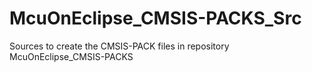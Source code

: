 # McuOnEclipse_CMSIS-PACKS_Src
Sources to create the CMSIS-PACK files in repository McuOnEclipse_CMSIS-PACKS

